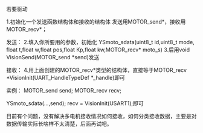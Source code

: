 若要驱动

1.初始化一个发送函数结构体和接收的结构体
发送用MOTOR_send*，接收用MOTOR_recv*；

发送：
2.填入你所要用的参数，初始化
YSmoto_sdata(uint8_t id,uint8_t mode, float t,float w,float pos,float Kp,float kw,MOTOR_recv* moto_s)
3.后用void VisionSend(MOTOR_send *send)发送

接收：
4.用上面创建的MOTOR_recv*类型的结构体，直接等于MOTOR_recv *VisionInit(UART_HandleTypeDef *_handle)即可

实例：
MOTOR_send send;
MOTOR_recv recv;

YSmoto_sdata(...,send);
recv = VisionInit(USART1);即可

目前有个问题，没有解决多电机接收情况如何接收，如何分类接收数据，主要是对数据传输实际长啥样不太清楚，后面再试吧。
